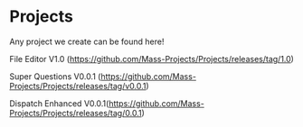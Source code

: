 # Projects
Any project we create can be found here!

File Editor V1.0 (https://github.com/Mass-Projects/Projects/releases/tag/1.0)

Super Questions V0.0.1 (https://github.com/Mass-Projects/Projects/releases/tag/v0.0.1)

Dispatch Enhanced V0.0.1(https://github.com/Mass-Projects/Projects/releases/tag/0.0.1)
